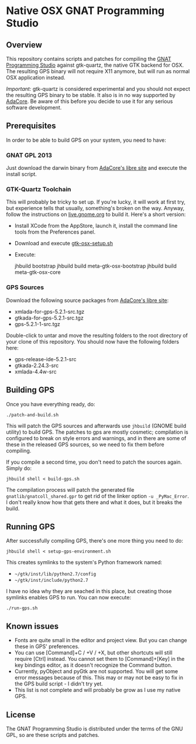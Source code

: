 # Native OSX GNAT Programming Studio

## Overview

This repository contains scripts and patches for compiling the [GNAT Programming Studio][1]
against gtk-quartz, the native GTK backend for OSX. The resulting GPS binary will not
require X11 anymore, but will run as normal OSX application instead.

*Important:* gtk-quartz is considered experimental and you should not expect the resulting GPS
binary to be stable. It also is in no way supported by [AdaCore][2]. Be aware of this before
you decide to use it for any serious software development.

## Prerequisites

In order to be able to build GPS on your system, you need to have:

### GNAT GPL 2013

Just download the darwin binary from [AdaCore's libre site][3] and execute the install script.

### GTK-Quartz Toolchain

This will probably be tricky to set up. If you're lucky, it will work at first try, but experience
tells that usually, something's broken on the way. Anyway, follow the instructions on
[live.gnome.org][4] to build it. Here's a short version:
   
 * Install XCode from the AppStore, launch it, install the command line tools from the
   Preferences panel.
 * Download and execute [gtk-osx-setup.sh][5]
 * Execute:

    jhbuild bootstrap
    jhbuild build meta-gtk-osx-bootstrap
    jhbuild build meta-gtk-osx-core

### GPS Sources

Download the following source packages from [AdaCore's libre site][3]:

 * xmlada-for-gps-5.2.1-src.tgz
 * gtkada-for-gps-5.2.1-src.tgz
 * gps-5.2.1-1-src.tgz

Double-click to untar and move the resulting folders to the root directory of your clone of
this repository. You should now have the following folders here:

 * gps-release-ide-5.2.1-src
 * gtkada-2.24.3-src
 * xmlada-4.4w-src

## Building GPS

Once you have everything ready, do:

    ./patch-and-build.sh

This will patch the GPS sources and afterwards use `jhbuild` (GNOME build utility) to build GPS.
The patches to gps are mostly cosmetic; compilation is configured to break on style errors and
warnings, and in there are some of these in the released GPS sources, so we need to fix them
before compiling.

If you compile a second time, you don't need to patch the sources again. Simply do:

    jhbuild shell < build-gps.sh

The compilation process will patch the generated file `gnatlib/gnatcoll_shared.gpr` to get rid
of the linker option `-u _PyMac_Error`. I don't really know how that gets there and what it does, but
it breaks the build.

## Running GPS

After successfully compiling GPS, there's one more thing you need to do:

    jhbuild shell < setup-gps-environment.sh

This creates symlinks to the system's Python framework named:

 * `~/gtk/inst/lib/python2.7/config`
 * `~/gtk/inst/include/python2.7`

I have no idea why they are seached in this place, but creating those symlinks enables GPS to run.
You can now execute:

    ./run-gps.sh

## Known issues

 * Fonts are quite small in the editor and project view. But you can change these in GPS' preferences.
 * You can use [Command]+C / +V / +X, but other shortcuts will still require [Ctrl] instead. You cannot
   set them to [Command]+[Key] in the key bindings editor, as it doesn't recognize the Command button.
 * Currently, pyObject and pyGtk are not supported. You will get some error messages because of this.
   This may or may not be easy to fix in the GPS build script - I didn't try yet.
 * This list is not complete and will probably be grow as I use my native GPS.

## License

The GNAT Programming Studio is distributed under the terms of the GNU GPL, so are these scripts and
patches.



 [1]: http://libre.adacore.com/tools/gps/
 [2]: http://www.adacore.com/
 [3]: http://libre.adacore.com/i
 [4]: https://live.gnome.org/GTK%2B/OSX/Building
 [5]: http://git.gnome.org/browse/gtk-osx/plain/gtk-osx-build-setup.sh
